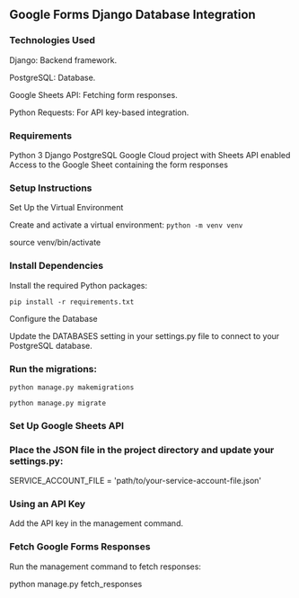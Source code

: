## Google Forms Django Database Integration



### Technologies Used

Django: Backend framework.

PostgreSQL: Database.

Google Sheets API: Fetching form responses.

Python Requests: For API key-based integration.


### Requirements

Python 3
Django 
PostgreSQL
Google Cloud project with Sheets API enabled
Access to the Google Sheet containing the form responses

### Setup Instructions

Set Up the Virtual Environment

Create and activate a virtual environment:
`python -m venv venv`

source venv/bin/activate 

### Install Dependencies

Install the required Python packages:

`pip install -r requirements.txt`

 Configure the Database

Update the DATABASES setting in your settings.py file to connect to your PostgreSQL database.

### Run the migrations:

`python manage.py makemigrations`

`python manage.py migrate`

### Set Up Google Sheets API

### Place the JSON file in the project directory and update your settings.py:

SERVICE_ACCOUNT_FILE = 'path/to/your-service-account-file.json'



### Using an API Key

Add the API key in the management command.


### Fetch Google Forms Responses

Run the management command to fetch responses:

python manage.py fetch_responses

